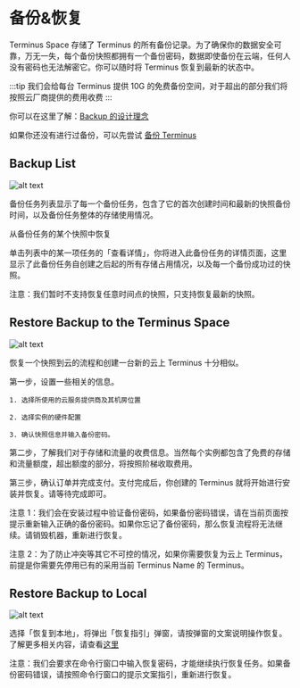 # 备份&恢复

Terminus Space 存储了 Terminus 的所有备份记录。为了确保你的数据安全可靠，万无一失，每个备份快照都拥有一个备份密码，数据即使备份在云端，任何人没有密码也无法解密它。你可以随时将 Terminus 恢复到最新的状态中。

:::tip
我们会给每台 Terminus 提供 10G 的免费备份空间，对于超出的部分我们将按照云厂商提供的费用收费
:::

你可以在这里了解：[Backup 的设计理念](/overview/terminus/data.md#backup)

如果你还没有进行过备份，可以先尝试 [备份 Terminus](../../how-to/terminus/settings/backup.md)

## Backup List

![alt text](/images/how-to/space/backup_list.jpg)

备份任务列表显示了每一个备份任务，包含了它的首次创建时间和最新的快照备份时间，以及备份任务整体的存储使用情况。

从备份任务的某个快照中恢复

单击列表中的某一项任务的「查看详情」，你将进入此备份任务的详情页面，这里显示了此备份任务自创建之后起的所有存储占用情况，以及每一个备份成功过的快照。

注意：我们暂时不支持恢复任意时间点的快照，只支持恢复最新的快照。

## Restore Backup to the Terminus Space

![alt text](/images/how-to/space/restore_backup_to_the_terminus_space.jpg)

恢复一个快照到云的流程和创建一台新的云上 Terminus 十分相似。

第一步，设置一些相关的信息。

    1. 选择所使用的云服务提供商及其机房位置

    2. 选择实例的硬件配置

    3. 确认快照信息并输入备份密码。

第二步，了解我们对于存储和流量的收费信息。当然每个实例都包含了免费的存储和流量额度，超出额度的部分，将按照阶梯收取费用。

第三步，确认订单并完成支付。支付完成后，你创建的 Terminus 就将开始进行安装并恢复。请等待完成即可。

注意 1：我们会在安装过程中验证备份密码，如果备份密码错误，请在当前页面按提示重新输入正确的备份密码。如果你忘记了备份密码，那么恢复流程将无法继续。请销毁机器，重新进行恢复。

注意 2：为了防止冲突等其它不可控的情况，如果你需要恢复为云上 Terminus，前提是你需要先停用已有的采用当前 Terminus Name 的 Terminus。

## Restore Backup to Local

![alt text](/images/how-to/space/restore_backup_to_local.jpg)

选择「恢复到本地」，将弹出「恢复指引」弹窗，请按弹窗的文案说明操作恢复。了解更多相关内容，请查看[这里](../../developer/develop/advanced/cli.md#在本地用一个备份快照还原-terminus)

注意：我们会要求在命令行窗口中输入恢复密码，才能继续执行恢复任务。如果备份密码错误，请按照命令行窗口的提示文案指引，重新进行恢复。
